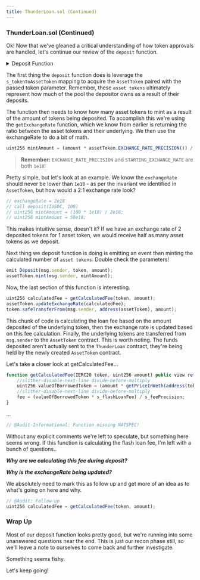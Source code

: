 ```yaml
---
title: ThunderLoan.sol (Continued)
---
```


### ThunderLoan.sol (Continued)

Ok! Now that we've gleaned a critical understanding of how token approvals are handled, let's continue our review of the `deposit` function.

<details>
<summary>Deposit Function</summary>

```js
function deposit(IERC20 token, uint256 amount) external revertIfZero(amount) revertIfNotAllowedToken(token) {
    AssetToken assetToken = s_tokenToAssetToken[token];
    uint256 exchangeRate = assetToken.getExchangeRate();
    uint256 mintAmount = (amount * assetToken.EXCHANGE_RATE_PRECISION()) / exchangeRate;
    emit Deposit(msg.sender, token, amount);
    assetToken.mint(msg.sender, mintAmount);
    uint256 calculatedFee = getCalculatedFee(token, amount);
    assetToken.updateExchangeRate(calculatedFee);
    token.safeTransferFrom(msg.sender, address(assetToken), amount);
}
```

</details>


The first thing the `deposit` function does is leverage the `s_tokenToAssetToken` mapping to acquire the `AssetToken` paired with the passed token parameter. Remember, these `asset tokens` ultimately represent how much of the pool the depositor owns as a result of their deposits.

The function then needs to know how many asset tokens to mint as a result of the amount of tokens being deposited. To accomplish this we're using the `getExchangeRate` function, which we know from earlier is returning the ratio between the asset tokens and their underlying. We then use the exchangeRate to do a bit of math.

```js
uint256 mintAmount = (amount * assetToken.EXCHANGE_RATE_PRECISION()) / exchangeRate;
```

> **Remember:** `EXCHANGE_RATE_PRECISION` and `STARTING_EXCHANGE_RATE` are both `1e18`!

Pretty simple, but let's look at an example. We know the `exchangeRate` should never be lower than `1e18` - as per the invariant we identified in `AssetToken`, but how would a 2:1 exchange rate look?

```js
// exchangeRate = 2e18
// call deposit(IUSDC, 100)
// uint256 mintAmount = (100 * 1e18) / 2e18;
// uint256 mintAmount = 50e18;
```

This makes intuitive sense, doesn't it? If we have an exchange rate of 2 deposited tokens for 1 asset token, we would receive half as many asset tokens as we deposit.

Next thing we deposit function is doing is emitting an event then minting the calculated number of `asset tokens`. Double check the parameters!

```js
emit Deposit(msg.sender, token, amount);
assetToken.mint(msg.sender, mintAmount);
```

Now, the last section of this function is interesting.

```js
uint256 calculatedFee = getCalculatedFee(token, amount);
assetToken.updateExchangeRate(calculatedFee);
token.safeTransferFrom(msg.sender, address(assetToken), amount);
```

This chunk of code is calculating the loan fee based on the amount deposited of the underlying token, then the exchange rate is updated based on this fee calculation. Finally, the underlying tokens are transferred from `msg.sender` to the `AssetToken` contract. This is worth noting. The funds deposited aren't actually sent to the `ThunderLoan` contract, they're being held by the newly created `AssetToken` contract.

Let's take a closer look at getCalculatedFee...

```js
function getCalculatedFee(IERC20 token, uint256 amount) public view returns (uint256 fee) {
    //slither-disable-next-line divide-before-multiply
    uint256 valueOfBorrowedToken = (amount * getPriceInWeth(address(token))) / s_feePrecision;
    //slither-disable-next-line divide-before-multiply
    fee = (valueOfBorrowedToken * s_flashLoanFee) / s_feePrecision;
}
```

...

```js
// @Audit-Informational: Function missing NATSPEC!
```

Without any explicit comments we're left to speculate, but something here seems wrong. If this function is calculating the flash loan fee, I'm left with a bunch of questions..

**_Why are we calculating this fee during deposit?_**

**_Why is the exchangeRate being updated?_**

We absolutely need to mark this as follow up and get more of an idea as to what's going on here and why.

```js
// @Audit: Follow-up
uint256 calculatedFee = getCalculatedFee(token, amount);
```

### Wrap Up

Most of our deposit function looks pretty good, but we're running into some unanswered questions near the end. This is just our recon phase still, so we'll leave a note to ourselves to come back and further investigate.

Something seems fishy.

Let's keep going!
